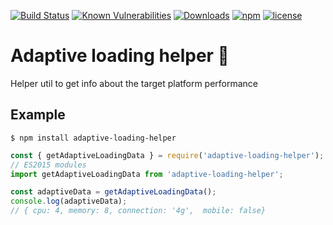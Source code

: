 [![Build Status](https://travis-ci.org/FJancsi/adaptive-loading-helper.svg?branch=master)](https://travis-ci.org/FJancsi/adaptive-loading-helper)
[![Known Vulnerabilities](https://snyk.io/test/github/FJancsi/adaptive-loading-helper/badge.svg?targetFile=package.json)](https://snyk.io/test/github/FJancsi/adaptive-loading-helper?targetFile=package.json)
[![Downloads](https://img.shields.io/npm/dm/adaptive-loading-helper.svg)](https://npmcharts.com/compare/adaptive-loading-helper?minimal=true)
[![npm](https://img.shields.io/npm/v/adaptive-loading-helper.svg)](https://www.npmjs.com/package/adaptive-loading-helper)
[![license](https://img.shields.io/npm/l/adaptive-loading-helper.svg)](https://www.npmjs.com/package/adaptive-loading-helper)

# Adaptive loading helper 🚀
Helper util to get info about the target platform performance

## Example

```shell
$ npm install adaptive-loading-helper
```

```javascript
const { getAdaptiveLoadingData } = require('adaptive-loading-helper');
// ES2015 modules
import getAdaptiveLoadingData from 'adaptive-loading-helper';

const adaptiveData = getAdaptiveLoadingData();
console.log(adaptiveData);
// { cpu: 4, memory: 8, connection: '4g',  mobile: false}
```

